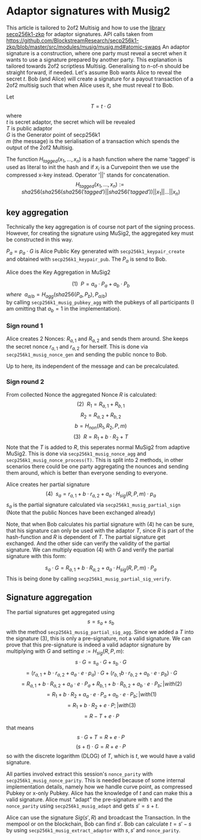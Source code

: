 # Adaptor signatures with Musig2 

This article is tailored to 2of2 Multisig and how to use the [library secp256k1-zkp](https://github.com/BlockstreamResearch/secp256k1-zkp/tree/master) for adaptor signatures.
API calls taken from https://github.com/BlockstreamResearch/secp256k1-zkp/blob/master/src/modules/musig/musig.md#atomic-swaps
An adaptor signature is a construction, where one party must reveal a secret when it wants to use a signature prepared by another party. 
This explanation is tailored towards 2of2 scriptless Multisig. Generalising to n-of-n should be straight forward, if needed.
Let's assume Bob wants Alice to reveal the secret $t$. Bob (and Alice) will create a signature for a payout transaction of a 2of2 multisig such that when Alice uses it, she must reveal $t$ to Bob.

Let
$$T=t \cdot G$$
where \
$t$ is secret adaptor, the secret which will be revealed\
$T$ is public adaptor\
$G$ is the Generator point of secp256k1\
$m$ (the message) is the serialisation of a transaction which spends the output of the 2of2 Multisig.

The function $H_{tagged}(x_1,...,x_n)$ is a hash function where the name 'tagged' is used as literal to init the hash and if $x_i$ is a Curvepoint then we use the compressed x-key instead. Operator '||' stands for concatenation.
$$H_{tagged}(x_1,...,x_n):=sha256(sha256(sha256('tagged')||sha256('tagged'))||x_1||...||x_n)$$

## key aggregation
Technically the key aggregation is of course not part of the signing process. However, for creating the signature using MuSig2, the aggregated key must be constructed in this way.

$P_a = p_a \cdot G$ is Alice Public Key
generated with `secp256k1_keypair_create` and obtained with `secp256k1_keypair_pub`. The $P_a$ is send to Bob.

Alice does the Key Aggregation in MuSig2

$$ (1) \hspace{5pt} P = a_a \cdot P_a + a_b \cdot P_b$$
$where \hspace{5pt} a_{a/b} = H_{agg}(sha256(P_a,P_b),P_{a/b})$\
by calling `secp256k1_musig_pubkey_agg` with the pubkeys of all participants (I am omitting that $a_b=1$ in the implementation).

### Sign round 1
Alice creates 2 Nonces:
$R_{a,1}$ and $R_{a,2}$ and sends them around. She keeps the secret nonce $r_{a,1}$ and $r_{a,2}$ for herself.
This is done via `secp256k1_musig_nonce_gen` and sending the public nonce to Bob.

Up to here, its independent of the message and can be precalculated.

### Sign round 2
From collected Nonce the  aggregated Nonce $R$ is calculated:
$$ (2)\hspace{5pt} R_1 = R_{a,1} + R_{b,1}$$
$$ R_2 = R_{a,2} + R_{b,2}$$
$$b = H_{non}(R_1 , R_2, P, m) $$
$$ (3)\hspace{5pt} R = R_1 + b \cdot R_2 + T$$
Note that the $T$ is added to $R$, this seperates normal MuSig2 from adaptive MuSig2.
This is done via `secp256k1_musig_nonce_agg` and `secp256k1_musig_nonce_process(T)`. This is split into 2 methods, in other scenarios there could be one party aggregating the nounces and sending them around, which is better than everyone sending to everyone.

Alice creates her partial signature
$$(4)\hspace{5pt} s_a = r_{a,1} + b \cdot r_{a,2} + a_a \cdot H_{sig}(R,P,m) \cdot p_a$$
$s_a$ is the partial signature calculated via `secp256k1_musig_partial_sign` (Note that the public Nonces have been exchanged already)

Note, that when Bob calculates his partial signature with (4) he can be sure, that his signature can only be used with the adaptor $T$, since $R$ is part of the hash-function and $R$ is dependent of $T$.
The partial signature get exchanged. And the other side can verify the validity of the partial signature.
We can multiply equation (4) with $G$ and verify the partial signature with this form:

$$s_a \cdot G = R_{a,1} + b \cdot R_{a,2}+a_a \cdot H_{sig}(R,P,m) \cdot P_a$$
This is being done by calling
`secp256k1_musig_partial_sig_verify`.
## Signature aggregation

The partial signatures get aggregated using
$$s=s_a+s_b$$
with the method `secp256k1_musig_partial_sig_agg`. Since we added a $T$ into the signature (3), this is only  a pre-signature, not a valid signature. 
We can prove that this pre-signature is indeed a valid adaptor signature by multiplying with $G$ and setting $e:=H_{sig}(R,P,m)$:
$$s\cdot G=s_a\cdot G+s_b\cdot G $$
$$
=(r_{a,1} + b \cdot r_{a,2} + a_a \cdot e  \cdot p_a)\cdot G + (r_{b,1}b \cdot r_{b,2} + a_b \cdot e \cdot p_b)\cdot G$$
$$=R_{a,1}+b\cdot R_{a,2} + a_a\cdot e \cdot P_a + R_{b,1}+b\cdot R_{b,2} + a_b\cdot e \cdot P_b;|with (2)$$
$$ = R_1 + b \cdot R_2 + a_a \cdot e  \cdot P_a + a_b  \cdot e \cdot P_b;| with (1)$$
$$= R_1 + b \cdot R_2 +  e \cdot P;|with (3)$$
$$= R - T + e \cdot P$$

that means
$$s \cdot G + T = R+e \cdot P$$
$$ (s + t) \cdot G = R + e \cdot P$$
so with the discrete logarithm (DLOG) of $T$, which is  $t$, we would have a valid signature.

All parties involved extract this session's `nonce_parity` with `secp256k1_musig_nonce_parity`. This is needed because of some internal implementation details, namely how we handle curve point, as compressed Pubkey or x-only Pubkey. Alice has the knowledge of $t$ and can make this a valid signature.
Alice must "adapt" the pre-signature with `t` and the `nonce_parity` using  `secp256k1_musig_adapt` and gets  $s' = s+t$.

Alice can use the signature $Sig(s',R)$ and broadcast the Transaction. In the mempool or on the blockchain, Bob can find $s'$. Bob can calculate $t=s' - s$ by using `secp256k1_musig_extract_adaptor` with $s, s'$ and `nonce_parity`.
